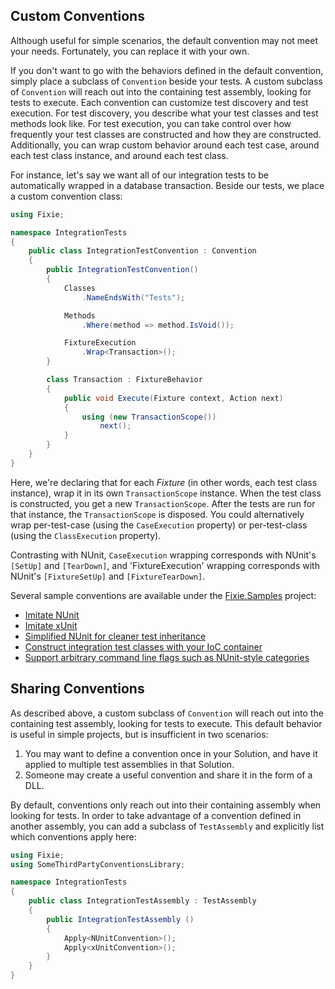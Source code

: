 ## Custom Conventions

Although useful for simple scenarios, the default convention may not meet your needs. Fortunately, you can replace it with your own.

If you don't want to go with the behaviors defined in the default convention, simply place a subclass of `Convention` beside your tests.  A custom subclass of `Convention` will reach out into the containing test assembly, looking for tests to execute.  Each convention can customize test discovery and test execution.  For test discovery, you describe what your test classes and test methods look like.  For test execution, you can take control over how frequently your test classes are constructed and how they are constructed.  Additionally, you can wrap custom behavior around each test case, around each test class instance, and around each test class.

For instance, let's say we want all of our integration tests to be automatically wrapped in a database transaction.  Beside our tests, we place a custom convention class:

```cs
using Fixie;

namespace IntegrationTests
{
    public class IntegrationTestConvention : Convention
    {
        public IntegrationTestConvention()
        {
            Classes
                .NameEndsWith("Tests");

            Methods
                .Where(method => method.IsVoid());

            FixtureExecution
                .Wrap<Transaction>();
        }

        class Transaction : FixtureBehavior
        {
            public void Execute(Fixture context, Action next)
            {
                using (new TransactionScope())
                    next();
            }
        }
    }
}
```

Here, we're declaring that for each *Fixture* (in other words, each test class instance), wrap it in its own `TransactionScope` instance.  When the test class is constructed, you get a new `TransactionScope`.  After the tests are run for that instance, the `TransactionScope` is disposed.  You could alternatively wrap per-test-case (using the `CaseExecution` property) or per-test-class (using the `ClassExecution` property).

Contrasting with NUnit, `CaseExecution` wrapping corresponds with NUnit's `[SetUp]` and `[TearDown]`, and 'FixtureExecution' wrapping corresponds with NUnit's `[FixtureSetUp]` and `[FixtureTearDown]`.

Several sample conventions are available under the [Fixie.Samples](https://github.com/plioi/fixie/tree/master/src/Fixie.Samples) project:

* [Imitate NUnit](https://github.com/plioi/fixie/blob/master/src/Fixie.Samples/NUnitStyle/CustomConvention.cs)
* [Imitate xUnit](https://github.com/plioi/fixie/blob/master/src/Fixie.Samples/xUnitStyle/CustomConvention.cs)
* [Simplified NUnit for cleaner test inheritance](https://github.com/plioi/fixie/blob/master/src/Fixie.Samples/LowCeremony/CustomConvention.cs)
* [Construct integration test classes with your IoC container](https://github.com/plioi/fixie/blob/master/src/Fixie.Samples/IoC/CustomConvention.cs)
* [Support arbitrary command line flags such as NUnit-style categories](https://github.com/plioi/fixie/blob/master/src/Fixie.Samples/Categories/CustomConvention.cs)

## Sharing Conventions

As described above, a custom subclass of `Convention` will reach out into the containing test assembly, looking for tests to execute.  This default behavior is useful in simple projects, but is insufficient in two scenarios:

1. You may want to define a convention once in your Solution, and have it applied to multiple test assemblies in that Solution.
2. Someone may create a useful convention and share it in the form of a DLL.

By default, conventions only reach out into their containing assembly when looking for tests.  In order to take advantage of a convention defined in another assembly, you can add a subclass of `TestAssembly` and explicitly list which conventions apply here:

```cs
using Fixie;
using SomeThirdPartyConventionsLibrary;

namespace IntegrationTests
{
    public class IntegrationTestAssembly : TestAssembly
    {
        public IntegrationTestAssembly ()
        {
            Apply<NUnitConvention>();
            Apply<xUnitConvention>();
        }
    }
}
```
